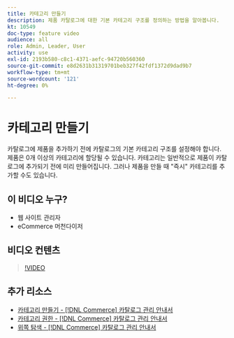 ```yaml
---
title: 카테고리 만들기
description: 제품 카탈로그에 대한 기본 카테고리 구조를 정의하는 방법을 알아봅니다.
kt: 10549
doc-type: feature video
audience: all
role: Admin, Leader, User
activity: use
exl-id: 2193b580-c8c1-4371-aefc-94720b560360
source-git-commit: e8d2631b31319701beb327f42fdf1372d9dad9b7
workflow-type: tm+mt
source-wordcount: '121'
ht-degree: 0%

---
```


# 카테고리 만들기

카탈로그에 제품을 추가하기 전에 카탈로그의 기본 카테고리 구조를 설정해야 합니다. 제품은 0개 이상의 카테고리에 할당될 수 있습니다. 카테고리는 일반적으로 제품이 카탈로그에 추가되기 전에 미리 만들어집니다. 그러나 제품을 만들 때 &quot;즉시&quot; 카테고리를 추가할 수도 있습니다.

## 이 비디오 누구?

- 웹 사이트 관리자
- eCommerce 머천다이저

## 비디오 컨텐츠

>[!VIDEO](https://video.tv.adobe.com/v/343746?quality=12&learn=on)

## 추가 리소스

- [카테고리 만들기 - [!DNL Commerce] 카탈로그 관리 안내서](https://experienceleague.adobe.com/docs/commerce-admin/catalog/categories/create/category-create.html)
- [카테고리 권한 - [!DNL Commerce] 카탈로그 관리 안내서](https://experienceleague.adobe.com/docs/commerce-admin/catalog/categories/category-permissions.html)
- [위쪽 탐색 - [!DNL Commerce] 카탈로그 관리 안내서](https://experienceleague.adobe.com/docs/commerce-admin/catalog/catalog/navigation/navigation-top.html)
